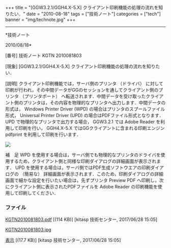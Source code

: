 ﻿+++
title = "[GGW3.2.1/GGH4.X-5.X] クライアント印刷機能の処理の流れを知りたい．"
date = "2010-08-18"
tags = ["技術ノート"]
categories = ["tech"]
banner = "img/technote.jpg"
+++

-----------------------------------------------------------------------------------------------------------------------------

*技術ノート

2010/08/18*


[番号]
技術ノート KGTN 2010081803

[現象]
[GGW3.2.1/GGH4.X-5.X] クライアント印刷機能の処理の流れを知りたい．

[説明]
クライアント印刷機能では，サーバ側のプリンタ （ドライバ）
に対して印刷が行われ，その中間データがGGのセッションを通してクライアント側のプリンタ
（プリンタポート）
へ転送されます．中間データを受け取ったクライアント側のプリンタは，その内容を物理的なプリンタへ出力します．中間データの形式は，
Windows Printer Driver (WPD) の場合はプリンタのスプールファイル形式，
Universal Printer Driver (UPD) の場合はPDFファイル形式となります．UPD
で物理的なプリンタで出力する場合， GGW3.2.1 では Adobe Reader
を利用して印刷を行い， GGH4.X-5.X
ではGGクライアントに含まれる印刷エンジン pdfprint
を利用して印刷を行います．

![](http://techreport.kitasp.net/attachments/download/3712/KGTN2010081803.jpg)

補　足
WPD
を使用する場合は，サーバ側でも物理的なプリンタのドライバを使用するため，クライアント側と同様な印刷ダイアログの詳細画面が表示されます．
UPD を使用する場合は，サーバ側ではPDF生成ソフトウエアの印刷ダイアログの
（簡易な）
詳細画面が表示されます．このため，印刷ダイアログの詳細画面で細かな設定を行いたい場合は，先ずプリンタ
Preview PDF へ印刷し，次にクライアント側に表示されたPDFファイルを Adobe
Reader の印刷機能を使用して印刷してください．


### ファイル

 
 


[KGTN2010081803.pdf](http://techreport.kitasp.net/attachments/download/3711/KGTN2010081803.pdf)
 [(114 KB)] [kitasp 技術センター, 2017/06/28
15:05]

[KGTN2010081803.jpg](http://techreport.kitasp.net/attachments/download/3712/KGTN2010081803.jpg)

[表示](http://techreport.kitasp.net/attachments/3712/KGTN2010081803.jpg "表示")
 [(17.7 KB)] [kitasp 技術センター, 2017/06/28
15:05]


 


 

